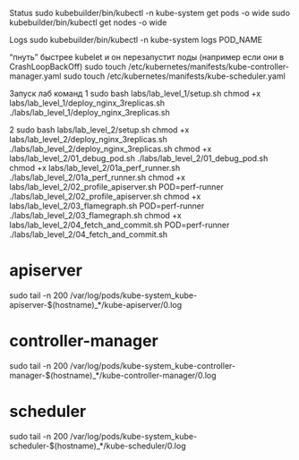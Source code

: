 Status
sudo kubebuilder/bin/kubectl -n kube-system get pods -o wide
sudo kubebuilder/bin/kubectl get nodes -o wide

Logs
sudo kubebuilder/bin/kubectl -n kube-system logs POD_NAME

“пнуть” быстрее kubelet и он перезапустит поды (например если они в CrashLoopBackOff)
sudo touch /etc/kubernetes/manifests/kube-controller-manager.yaml
sudo touch /etc/kubernetes/manifests/kube-scheduler.yaml

Запуск лаб команд
1
sudo bash labs/lab_level_1/setup.sh
chmod +x labs/lab_level_1/deploy_nginx_3replicas.sh
./labs/lab_level_1/deploy_nginx_3replicas.sh

2
sudo bash labs/lab_level_2/setup.sh
chmod +x labs/lab_level_2/deploy_nginx_3replicas.sh
./labs/lab_level_2/deploy_nginx_3replicas.sh
chmod +x labs/lab_level_2/01_debug_pod.sh
./labs/lab_level_2/01_debug_pod.sh
chmod +x labs/lab_level_2/01a_perf_runner.sh
./labs/lab_level_2/01a_perf_runner.sh
chmod +x labs/lab_level_2/02_profile_apiserver.sh
POD=perf-runner ./labs/lab_level_2/02_profile_apiserver.sh
chmod +x labs/lab_level_2/03_flamegraph.sh
POD=perf-runner ./labs/lab_level_2/03_flamegraph.sh
chmod +x labs/lab_level_2/04_fetch_and_commit.sh
POD=perf-runner ./labs/lab_level_2/04_fetch_and_commit.sh

# apiserver
sudo tail -n 200 /var/log/pods/kube-system_kube-apiserver-$(hostname)_*/kube-apiserver/0.log
# controller-manager
sudo tail -n 200 /var/log/pods/kube-system_kube-controller-manager-$(hostname)_*/kube-controller-manager/0.log
# scheduler
sudo tail -n 200 /var/log/pods/kube-system_kube-scheduler-$(hostname)_*/kube-scheduler/0.log
